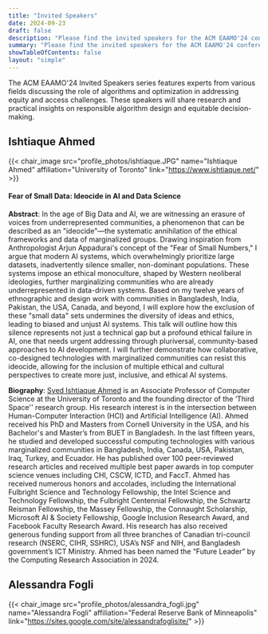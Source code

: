 ```yaml
---
title: "Invited Speakers"
date: 2024-09-23
draft: false
description: "Please find the invited speakers for the ACM EAAMO'24 conference."
summary: "Please find the invited speakers for the ACM EAAMO'24 conference."
showTableOfContents: false
layout: "simple"
---
```


The ACM EAAMO'24 Invited Speakers series features experts from various fields discussing the role of algorithms and optimization in addressing equity and access challenges. These speakers will share research and practical insights on responsible algorithm design and equitable decision-making.

## Ishtiaque Ahmed

{{< chair_image src="profile_photos/ishtiaque.JPG" name="Ishtiaque Ahmed" affiliation="University of Toronto" link="https://www.ishtiaque.net/" >}}

#### Fear of Small Data: Ideocide in AI and Data Science

**Abstract**: In the age of Big Data and AI, we are witnessing an erasure of voices from underrepresented communities, a phenomenon that can be described as an "ideocide"—the systematic annihilation of the ethical frameworks and data of marginalized groups. Drawing inspiration from Anthropologist Arjun Appadurai's concept of the "Fear of Small Numbers," I argue that modern AI systems, which overwhelmingly prioritize large datasets, inadvertently silence smaller, non-dominant populations. These systems impose an ethical monoculture, shaped by Western neoliberal ideologies, further marginalizing communities who are already underrepresented in data-driven systems. Based on my twelve years of ethnographic and design work with communities in Bangladesh, India, Pakistan, the USA, Canada, and beyond, I will explore how the exclusion of these "small data" sets undermines the diversity of ideas and ethics, leading to biased and unjust AI systems. This talk will outline how this silence represents not just a technical gap but a profound ethical failure in AI, one that needs urgent addressing through pluriversal, community-based approaches to AI development. I will further demonstrate how collaborative, co-designed technologies with marginalized communities can resist this ideocide, allowing for the inclusion of multiple ethical and cultural perspectives to create more just, inclusive, and ethical AI systems.

**Biography**: [Syed Ishtiaque Ahmed](https://www.ishtiaque.net/) is an Associate Professor of Computer Science at the University of Toronto and the founding director of the ‘Third Space'' research group. His research interest is in the intersection between Human-Computer Interaction (HCI) and Artificial Intelligence (AI). Ahmed received his PhD and Masters from Cornell University in the USA, and his Bachelor's and Master’s from BUET in Bangladesh. In the last fifteen years, he studied and developed successful computing technologies with various marginalized communities in Bangladesh, India, Canada, USA, Pakistan, Iraq, Turkey, and Ecuador. He has published over 100 peer-reviewed research articles and received multiple best paper awards in top computer science venues including CHI, CSCW, ICTD, and FaccT. Ahmed has received numerous honors and accolades, including the International Fulbright Science and Technology Fellowship, the Intel Science and Technology Fellowship, the Fulbright Centennial Fellowship, the Schwartz Reisman Fellowship, the Massey Fellowship, the Connaught Scholarship, Microsoft AI & Society Fellowship, Google Inclusion Research Award, and Facebook Faculty Research Award.  His research has also received generous funding support from all three branches of Canadian tri-council research (NSERC, CIHR, SSHRC), USA’s NSF and NIH, and Bangladesh government’s ICT Ministry. Ahmed has been named the “Future Leader” by the Computing Research Association in 2024. 

## Alessandra Fogli

{{< chair_image src="profile_photos/alessandra_fogli.jpg" name="Alessandra Fogli" affiliation="Federal Reserve Bank of Minneapolis" link="https://sites.google.com/site/alessandrafoglisite/" >}}
